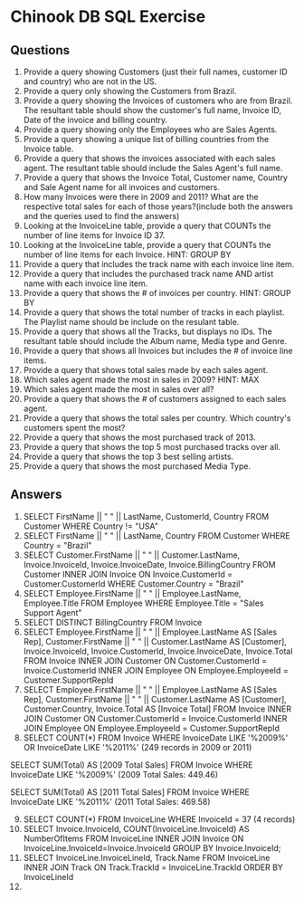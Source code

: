 # Chinook DB SQL Exercise

## Questions
1. Provide a query showing Customers (just their full names, customer ID and country) who are not in the US.
2. Provide a query only showing the Customers from Brazil.
3. Provide a query showing the Invoices of customers who are from Brazil. The resultant table should show the customer's full name, Invoice ID, Date of the invoice and billing country.
4. Provide a query showing only the Employees who are Sales Agents.
5. Provide a query showing a unique list of billing countries from the Invoice table.
6. Provide a query that shows the invoices associated with each sales agent. The resultant table should include the Sales Agent's full name.
7. Provide a query that shows the Invoice Total, Customer name, Country and Sale Agent name for all invoices and customers.
8. How many Invoices were there in 2009 and 2011? What are the respective total sales for each of those years?(include both the answers and the queries used to find the answers)
9. Looking at the InvoiceLine table, provide a query that COUNTs the number of line items for Invoice ID 37.
10. Looking at the InvoiceLine table, provide a query that COUNTs the number of line items for each Invoice. HINT: GROUP BY
11. Provide a query that includes the track name with each invoice line item.
12. Provide a query that includes the purchased track name AND artist name with each invoice line item.
13. Provide a query that shows the # of invoices per country. HINT: GROUP BY
14. Provide a query that shows the total number of tracks in each playlist. The Playlist name should be include on the resulant table.
15. Provide a query that shows all the Tracks, but displays no IDs. The resultant table should include the Album name, Media type and Genre.
16. Provide a query that shows all Invoices but includes the # of invoice line items.
17. Provide a query that shows total sales made by each sales agent.
18. Which sales agent made the most in sales in 2009? HINT: MAX
19. Which sales agent made the most in sales over all?
20. Provide a query that shows the # of customers assigned to each sales agent.
21. Provide a query that shows the total sales per country. Which country's customers spent the most?
22. Provide a query that shows the most purchased track of 2013.
23. Provide a query that shows the top 5 most purchased tracks over all.
24. Provide a query that shows the top 3 best selling artists.
25. Provide a query that shows the most purchased Media Type.

## Answers
1. SELECT FirstName || " " || LastName, CustomerId, Country FROM Customer WHERE Country != "USA"
2. SELECT FirstName || " " || LastName, Country FROM Customer WHERE Country = "Brazil"
3. SELECT Customer.FirstName || " " || Customer.LastName, Invoice.InvoiceId, Invoice.InvoiceDate, Invoice.BillingCountry FROM Customer INNER JOIN Invoice ON Invoice.CustomerId = Customer.CustomerId WHERE Customer.Country = "Brazil"
4. SELECT Employee.FirstName || " " || Employee.LastName, Employee.Title FROM Employee WHERE Employee.Title = "Sales Support Agent"
5. SELECT DISTINCT BillingCountry FROM Invoice
6. SELECT
Employee.FirstName || " " || Employee.LastName AS [Sales Rep],
Customer.FirstName || " " || Customer.LastName AS [Customer],
Invoice.InvoiceId, Invoice.CustomerId, Invoice.InvoiceDate, Invoice.Total
FROM Invoice
INNER JOIN Customer ON Customer.CustomerId = Invoice.CustomerId
INNER JOIN Employee ON Employee.EmployeeId = Customer.SupportRepId
7. SELECT
Employee.FirstName || " " || Employee.LastName AS [Sales Rep],
Customer.FirstName || " " || Customer.LastName AS [Customer],
Customer.Country,
Invoice.Total AS [Invoice Total]
FROM Invoice
INNER JOIN Customer ON Customer.CustomerId = Invoice.CustomerId
INNER JOIN Employee ON Employee.EmployeeId = Customer.SupportRepId
8. SELECT COUNT(*) FROM Invoice WHERE InvoiceDate LIKE '%2009%' OR InvoiceDate LIKE '%2011%' (249 records in 2009 or 2011)

SELECT SUM(Total) AS [2009 Total Sales] FROM Invoice WHERE InvoiceDate LIKE '%2009%' (2009 Total Sales: 449.46)

SELECT SUM(Total) AS [2011 Total Sales] FROM Invoice WHERE InvoiceDate LIKE '%2011%' (2011 Total Sales: 469.58)

9. SELECT COUNT(*) FROM InvoiceLine WHERE InvoiceId = 37 (4 records)
10. SELECT Invoice.InvoiceId, COUNT(InvoiceLine.InvoiceId) AS NumberOfItems FROM InvoiceLine
INNER JOIN Invoice
ON InvoiceLine.InvoiceId=Invoice.InvoiceId
GROUP BY Invoice.InvoiceId;
11. SELECT InvoiceLine.InvoiceLineId, Track.Name
FROM InvoiceLine
INNER JOIN Track ON Track.TrackId = InvoiceLine.TrackId
ORDER BY InvoiceLineId
12. 






